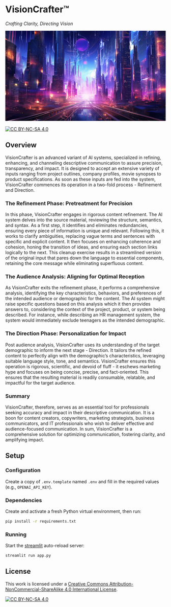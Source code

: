 # VisionCrafter™

_Crafting Clarity, Directing Vision_

<img src="static/hero.png" width="704" />

[![CC BY-NC-SA 4.0][cc-by-nc-sa-shield]][cc-by-nc-sa]

## Overview

VisionCrafter is an advanced variant of AI systems, specialized in refining, enhancing, and channeling descriptive communication to assure precision, transparency, and impact. It is designed to accept an extensive variety of inputs ranging from project outlines, company profiles, movie synopses to product specifications. As soon as these inputs are fed into the system, VisionCrafter commences its operation in a two-fold process - Refinement and Direction.

### The Refinement Phase: Pretreatment for Precision

In this phase, VisionCrafter engages in rigorous content refinement. The AI system delves into the source material, reviewing the structure, semantics, and syntax. As a first step, it identifies and eliminates redundancies, ensuring every piece of information is unique and relevant. Following this, it works to clarify ambiguities, replacing vague terms and sentences with specific and explicit content. It then focuses on enhancing coherence and cohesion, honing the transition of ideas, and ensuring each section links logically to the next. This cleanup exercise results in a streamlined version of the original input that pares down the language to essential components, retaining the core message while eliminating superfluous content.

### The Audience Analysis: Aligning for Optimal Reception

As VisionCrafter exits the refinement phase, it performs a comprehensive analysis, identifying the key characteristics, behaviors, and preferences of the intended audience or demographic for the content. The AI system might raise specific questions based on this analysis which it then provides answers to, considering the context of the project, product, or system being described. For instance, while describing an HR management system, the system would immediately exclude teenagers as the intended demographic.

### The Direction Phase: Personalization for Impact

Post audience analysis, VisionCrafter uses its understanding of the target demographic to inform the next stage - Direction. It tailors the refined content to perfectly align with the demographic’s characteristics, leveraging suitable language style, tone, and semantics. VisionCrafter ensures this operation is rigorous, scientific, and devoid of fluff - it eschews marketing hype and focuses on being concise, precise, and fact-oriented. This ensures that the resulting material is readily consumable, relatable, and impactful for the target audience.

### Summary

VisionCrafter, therefore, serves as an essential tool for professionals seeking accuracy and impact in their descriptive communication. It is a boon for content creators, copywriters, marketing strategists, business communicators, and IT professionals who wish to deliver effective and audience-focused communication. In sum, VisionCrafter is a comprehensive solution for optimizing communication, fostering clarity, and amplifying impact.

## Setup

### Configuration

Create a copy of `.env.template` named `.env` and fill in the required values (e.g., `OPENAI_API_KEY`).

### Dependencies

Create and activate a fresh Python virtual environment, then run:

```bash
pip install -r requirements.txt
```

### Running

Start the [streamlit](https://streamlit.io/) auto-reload server:

```bash
streamlit run app.py
```

## License

This work is licensed under a
[Creative Commons Attribution-NonCommercial-ShareAlike 4.0 International License][cc-by-nc-sa].

[![CC BY-NC-SA 4.0][cc-by-nc-sa-image]][cc-by-nc-sa]

[cc-by-nc-sa]: http://creativecommons.org/licenses/by-nc-sa/4.0/
[cc-by-nc-sa-image]: https://licensebuttons.net/l/by-nc-sa/4.0/88x31.png
[cc-by-nc-sa-shield]: https://img.shields.io/badge/License-CC%20BY--NC--SA%204.0-lightgrey.svg
